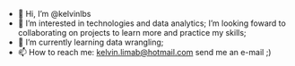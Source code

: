 - 👋 Hi, I’m @kelvinlbs
- 👀 I’m interested in technologies and data analytics; I’m looking foward to collaborating on projects to learn more and practice my skills; 
- 🌱 I’m currently learning data wrangling;
- 📫 How to reach me: kelvin.limab@hotmail.com send me an e-mail ;)

<!---
kelvinlbs/kelvinlbs is a ✨ special ✨ repository because its `README.md` (this file) appears on your GitHub profile.
You can click the Preview link to take a look at your changes.
--->
